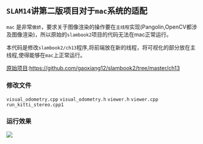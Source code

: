 ## `SLAM14`讲第二版项目对于`mac`系统的适配
`mac` 是非常`傲娇`，要求关于图像渲染的操作要在`主线程`实现(Pangolin,OpenCV都涉及图像渲染)，所以原始的`slambook2`项目的代码无法在mac正常运行。

本代码是修改`slambook2/ch13`程序,将前端放在新的线程，将可视化的部分放在主线程,使得能够在`mac`上正常运行。

[原始项目](https://github.com/gaoxiang12/slambook2/tree/master/ch13):https://github.com/gaoxiang12/slambook2/tree/master/ch13

### 修改文件
`visual_odometry.cpp`
`visual_odometry.h`
`viewer.h`
`viewer.cpp`
`run_kitti_stereo.cpp1`

### 运行效果
![](https://tva1.sinaimg.cn/large/0081Kckwgy1gk0ha5w5h8j31c00u0e82.jpg)

